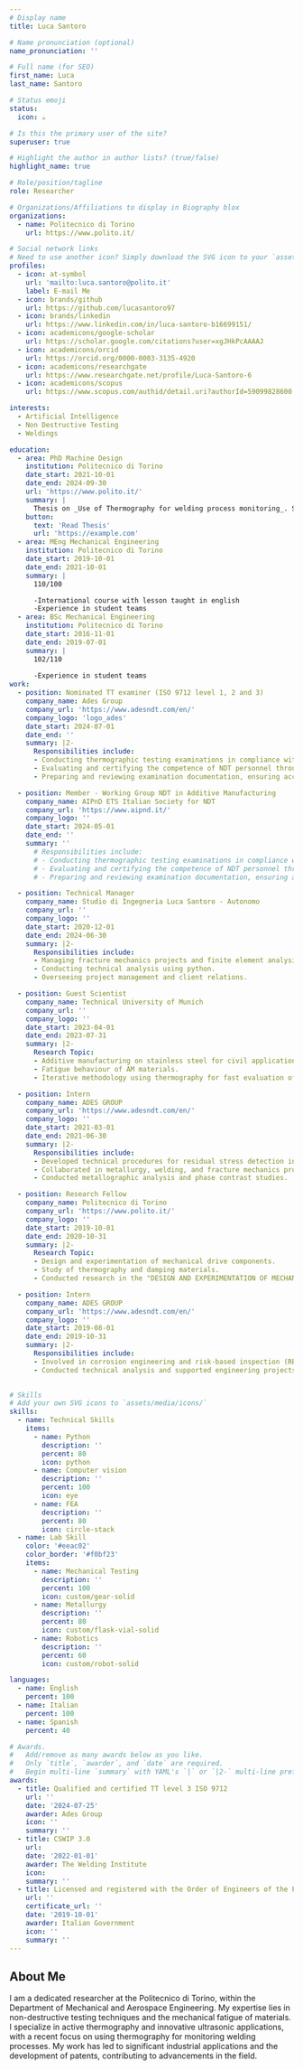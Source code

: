 ```yaml
---
# Display name
title: Luca Santoro

# Name pronunciation (optional)
name_pronunciation: ''

# Full name (for SEO)
first_name: Luca
last_name: Santoro

# Status emoji
status:
  icon: ☕️

# Is this the primary user of the site?
superuser: true

# Highlight the author in author lists? (true/false)
highlight_name: true

# Role/position/tagline
role: Researcher

# Organizations/Affiliations to display in Biography blox
organizations:
  - name: Politecnico di Torino
    url: https://www.polito.it/

# Social network links
# Need to use another icon? Simply download the SVG icon to your `assets/media/icons/` folder.
profiles:
  - icon: at-symbol
    url: 'mailto:luca.santoro@polito.it'
    label: E-mail Me
  - icon: brands/github
    url: https://github.com/lucasantoro97
  - icon: brands/linkedin
    url: https://www.linkedin.com/in/luca-santoro-b16699151/
  - icon: academicons/google-scholar
    url: https://scholar.google.com/citations?user=xgJHkPcAAAAJ
  - icon: academicons/orcid
    url: https://orcid.org/0000-0003-3135-4920
  - icon: academicons/researchgate
    url: https://www.researchgate.net/profile/Luca-Santoro-6
  - icon: academicons/scopus
    url: https://www.scopus.com/authid/detail.uri?authorId=59099828600

interests:
  - Artificial Intelligence
  - Non Destructive Testing
  - Weldings

education:
  - area: PhD Machine Design
    institution: Politecnico di Torino
    date_start: 2021-10-01
    date_end: 2024-09-30
    url: 'https://www.polito.it/'
    summary: |
      Thesis on _Use of Thermography for welding process monitoring_. Supervised by [Prof Raffaella Sesana, Prof Francesca Maria Cura](https://example.com). Presented papers at over 10 conferences and over 15 published journal paper.
    button:
      text: 'Read Thesis'
      url: 'https://example.com'
  - area: MEng Mechanical Engineering
    institution: Politecnico di Torino
    date_start: 2019-10-01
    date_end: 2021-10-01
    summary: |
      110/100

      -International course with lesson taught in english
      -Experience in student teams
  - area: BSc Mechanical Engineering
    institution: Politecnico di Torino
    date_start: 2016-11-01
    date_end: 2019-07-01
    summary: |
      102/110
      
      -Experience in student teams
work:
  - position: Nominated TT examiner (ISO 9712 level 1, 2 and 3)
    company_name: Ades Group
    company_url: 'https://www.adesndt.com/en/'
    company_logo: 'logo_ades'
    date_start: 2024-07-01
    date_end: ''
    summary: |2-
      Responsibilities include:
      - Conducting thermographic testing examinations in compliance with ISO 9712 standards for levels 1, 2, and 3.
      - Evaluating and certifying the competence of NDT personnel through practical and theoretical assessments.
      - Preparing and reviewing examination documentation, ensuring accuracy and compliance with industry requirements.

  - position: Member - Working Group NDT in Additive Manufacturing
    company_name: AIPnD ETS Italian Society for NDT
    company_url: 'https://www.aipnd.it/'
    company_logo: ''
    date_start: 2024-05-01
    date_end: ''
    summary: ''
      # Responsibilities include:
      # - Conducting thermographic testing examinations in compliance with ISO 9712 standards for levels 1, 2, and 3.
      # - Evaluating and certifying the competence of NDT personnel through practical and theoretical assessments.
      # - Preparing and reviewing examination documentation, ensuring accuracy and compliance with industry requirements.

  - position: Technical Manager
    company_name: Studio di Ingegneria Luca Santoro - Autonomo
    company_url: ''
    company_logo: ''
    date_start: 2020-12-01
    date_end: 2024-06-30
    summary: |2-
      Responsibilities include:
      - Managing fracture mechanics projects and finite element analysis.
      - Conducting technical analysis using python.
      - Overseeing project management and client relations.

  - position: Guest Scientist
    company_name: Technical University of Munich
    company_url: ''
    company_logo: ''
    date_start: 2023-04-01
    date_end: 2023-07-31
    summary: |2-
      Research Topic:
      - Additive manufacturing on stainless steel for civil applications.
      - Fatigue behaviour of AM materials.
      - Iterative methodology using thermography for fast evaluation of fatigue limit.

  - position: Intern
    company_name: ADES GROUP
    company_url: 'https://www.adesndt.com/en/'
    company_logo: ''
    date_start: 2021-03-01
    date_end: 2021-06-30
    summary: |2-
      Responsibilities include:
      - Developed technical procedures for residual stress detection in steel welds using active thermography.
      - Collaborated in metallurgy, welding, and fracture mechanics projects.
      - Conducted metallographic analysis and phase contrast studies.

  - position: Research Fellow
    company_name: Politecnico di Torino
    company_url: 'https://www.polito.it/'
    company_logo: ''
    date_start: 2019-10-01
    date_end: 2020-10-31
    summary: |2-
      Research Topic:
      - Design and experimentation of mechanical drive components.
      - Study of thermography and damping materials.
      - Conducted research in the "DESIGN AND EXPERIMENTATION OF MECHANICAL DRIVE COMPONENTS, THERMOGRAPHY AND DAMPING MATERIALS" group.

  - position: Intern
    company_name: ADES GROUP
    company_url: 'https://www.adesndt.com/en/'
    company_logo: ''
    date_start: 2019-08-01
    date_end: 2019-10-31
    summary: |2-
      Responsibilities include:
      - Involved in corrosion engineering and risk-based inspection (RBI) according to API 580, API 581 standards.
      - Conducted technical analysis and supported engineering projects in the Priolo Gargallo facility.

  
# Skills
# Add your own SVG icons to `assets/media/icons/`
skills:
  - name: Technical Skills
    items:
      - name: Python
        description: ''
        percent: 80
        icon: python
      - name: Computer vision
        description: ''
        percent: 100
        icon: eye
      - name: FEA
        description: ''
        percent: 80
        icon: circle-stack
  - name: Lab Skill
    color: '#eeac02'
    color_border: '#f0bf23'
    items:
      - name: Mechanical Testing
        description: ''
        percent: 100
        icon: custom/gear-solid
      - name: Metallurgy
        description: ''
        percent: 80
        icon: custom/flask-vial-solid
      - name: Robotics
        description: ''
        percent: 60
        icon: custom/robot-solid

languages:
  - name: English
    percent: 100
  - name: Italian
    percent: 100
  - name: Spanish
    percent: 40

# Awards.
#   Add/remove as many awards below as you like.
#   Only `title`, `awarder`, and `date` are required.
#   Begin multi-line `summary` with YAML's `|` or `|2-` multi-line prefix and indent 2 spaces below.
awards:
  - title: Qualified and certified TT level 3 ISO 9712
    url: ''
    date: '2024-07-25'
    awarder: Ades Group
    icon: ''
    summary: ''
  - title: CSWIP 3.0
    url: 
    date: '2022-01-01'
    awarder: The Welding Institute
    icon: 
    summary: ''
  - title: Licensed and registered with the Order of Engineers of the Province of Syracuse, Italy
    url: ''
    certificate_url: ''
    date: '2019-10-01'
    awarder: Italian Government
    icon: ''
    summary: ''
---
```


## About Me

I am a dedicated researcher at the Politecnico di Torino, within the Department of Mechanical and Aerospace Engineering. My expertise lies in non-destructive testing techniques and the mechanical fatigue of materials. I specialize in active thermography and innovative ultrasonic applications, with a recent focus on using thermography for monitoring welding processes. My work has led to significant industrial applications and the development of patents, contributing to advancements in the field.

